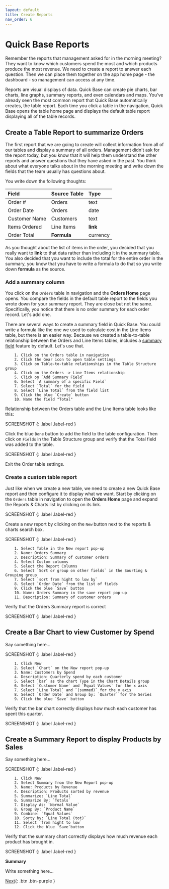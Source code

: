 ```yaml
---
layout: default
title: Create Reports
nav_order: 6
---
```


# Quick Base Reports

Remember the reports that management asked for in the morning meeting? They want to know which customers spend the most and which products produce the most revenue. We need to create a report to answer each question. Then we can place them together on the app home page - the dashboard - so management can access at any time.

Reports are visual displays of data. Quick Base can create pie charts, bar charts, line graphs, summary reports, and even calendars and maps. You’ve already seen the most common report that Quick Base automatically creates, the table report. Each time you click a table in the navigation, Quick Base opens the table home page and displays the default table report displaying all of the table records.

## Create a Table Report to summarize Orders

The first report that we are going to create will collect information from all of our tables and display a summary of all orders. Management didn't ask for the report today, but you know that it will help them understand the other reports and answer questions that they have asked in the past. You think about what everyone talks about in the morning meeting and write down the fields that the team usually has questions about.

You write down the following thoughts:

| Field | Source Table | Type |
|:-|:-|:-|
| Order # | Orders | text |
| Order Date | Orders | date |
| Customer Name | Customers | text |
| Items Ordered | Line Items | **link** |
| Order Total | **Formula** | currency | 

As you thought about the list of items in the order, you decided that you really want to **link** to that data rather than including it in the summary table. You also decided that you want to include the total for the entire order in the summary, you know that you have to write a formula to do that so you write down **formula** as the source. 

### Add a summary column

You click on the `Orders` table in navigation and the **Orders Home** page opens. You compare the fields in the default table report to the fields you wrote down for your summary report. They are close but not the same. Specifically, you notice that there is no order summary for each order record. Let's add one. 

There are several ways to create a summary field in Quick Base. You could write a formula like the one we used to calculate cost in the Line Items table, but there is an easier way. Because we created a table-to-table relationship between the Orders and Line Items tables, includes a [summary field](https://help.quickbase.com/user-assistance/create_summary_field.html) feature by default. Let's use that. 

~~~
    1. Click on the Orders table in navigation 
    2. Click the Gear icon to open table settings
    3. Click on Table-to-table relationships in the Table Structure group
    4. Click on the Orders -> Line Items relationship
    5. Click on `Add Summary Field`
    6. Select `A summary of a specific Field`
    7. Select `Total` for the field
    8. Select `Line Total` from the field list
    9. Click the blue `Create` button
    10. Name the field "Total"
~~~

Relationship between the Orders table and the Line Items table looks like this:

SCREENSHOT
{: .label .label-red }

Click the blue `Done` button to add the field to the table configuration. Then click on `Fields` in the Table Structure group and verify that the Total field was added to the table.

SCREENSHOT
{: .label .label-red }

Exit the Order table settings. 

### Create a custom table report

Just like when we create a new table, we need to create a new Quick Base report and then configure it to display what we want. Start by clicking on the `Orders` table in navigation to open the **Orders Home** page and expand the Reports & Charts list by clicking on its link.

SCREENSHOT
{: .label .label-red }

Create a new report by clicking on the `New` button next to the reports & charts search box.

SCREENSHOT
{: .label .label-red }

~~~
    1. Select Table in the New report pop-up
    2. Name: Orders Summary
    3. Description: Summary of customer orders
    4. Select Custom columns
    5. Select the Report Columns
    6. Select `Sort or group on other fields` in the Sourting & Grouping group
    7. Select `sort from hight to low by`
    8. Select `Order Date` from the list of fields
    9. Click the blue `Save` button
    10. Name: Orders Summary in the save report pop-up
    11. Description: Summary of customer orders
~~~

Verify that the Orders Summary report is correct

SCREENSHOT
{: .label .label-red }

## Create a Bar Chart to view Customer by Spend

Say something here...

SCREENSHOT
{: .label .label-red }

~~~
    1. Click New
    2. Select `Chart` on the New report pop-up
    3. Name: Customers by Spend
    4. Description: Quarterly spend by each customer
    5. Select `bar` as the chart Type in the Chart Details group
    6. Select `Customer Name` and `Equal Values` for the x axis
    7. Select `Line Total` and `(summed)` for the y axis
    8. Select `Order Date` and Group by: `Quarter` for the Series
    9. Click the blue `Save` button
~~~    

Verify that the bar chart correctly displays how much each customer has spent this quarter.

SCREENSHOT
{: .label .label-red }

## Create a Summary Report to display Products by Sales

Say something here...

SCREENSHOT
{: .label .label-red }

~~~
    1. Click New
    2. Select Summary from the New Report pop-up
    3. Name: Products by Revenue
    4. Description: Products sorted by revenue
    5. Summarize: `Line Total`
    6. Summarize By: `Totals`
    7. Display As: `Normal Value`
    8. Group By: `Product Name`
    9. Combine: `Equal Values`
    10. Sorty by: `Line Total (tot)`
    11. Select `from hight to low`
    12. Click the blue `Save`button
~~~

Verify that the summary chart correctly displays how much revenue each product has brought in.

SCREENSHOT
{: .label .label-red }


**Summary**

Write something here...


[Next](dashboard.html){: .btn .btn-purple }